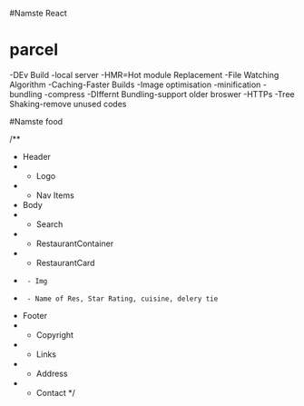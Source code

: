 #Namste React


# parcel
-DEv Build
-local server
-HMR=Hot module Replacement
-File Watching Algorithm
-Caching-Faster Builds
-Image optimisation
-minification
-bundling
-compress
-DIffernt Bundling-support older broswer
-HTTPs
-Tree Shaking-remove unused codes 


#Namste food

/**
 * Header
 *  - Logo
 *  - Nav Items
 * Body
 *  - Search
 *  - RestaurantContainer
 *    - RestaurantCard
 *      - Img
 *      - Name of Res, Star Rating, cuisine, delery tie
 * Footer
 *  - Copyright
 *  - Links
 *  - Address
 *  - Contact
 */